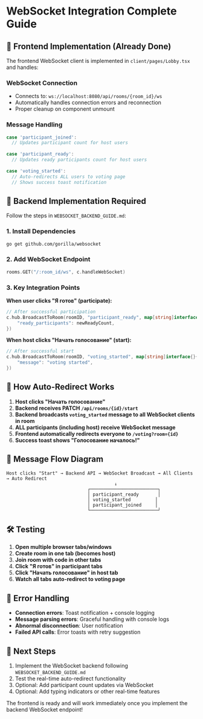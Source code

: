 # WebSocket Integration Complete Guide

## 🚀 Frontend Implementation (Already Done)

The frontend WebSocket client is implemented in `client/pages/Lobby.tsx` and handles:

### WebSocket Connection
- Connects to: `ws://localhost:8080/api/rooms/{room_id}/ws`
- Automatically handles connection errors and reconnection
- Proper cleanup on component unmount

### Message Handling
```javascript
case 'participant_joined':
  // Updates participant count for host users
  
case 'participant_ready':  
  // Updates ready participants count for host users
  
case 'voting_started':
  // Auto-redirects ALL users to voting page
  // Shows success toast notification
```

## 🔧 Backend Implementation Required

Follow the steps in `WEBSOCKET_BACKEND_GUIDE.md`:

### 1. Install Dependencies
```bash
go get github.com/gorilla/websocket
```

### 2. Add WebSocket Endpoint
```go
rooms.GET("/:room_id/ws", c.handleWebSocket)
```

### 3. Key Integration Points

**When user clicks "Я готов" (participate):**
```go
// After successful participation
c.hub.BroadcastToRoom(roomID, "participant_ready", map[string]interface{}{
    "ready_participants": newReadyCount,
})
```

**When host clicks "Начать голосование" (start):**
```go
// After successful start
c.hub.BroadcastToRoom(roomID, "voting_started", map[string]interface{}{
    "message": "voting started",
})
```

## 🎯 How Auto-Redirect Works

1. **Host clicks "Начать голосование"**
2. **Backend receives PATCH `/api/rooms/{id}/start`**
3. **Backend broadcasts `voting_started` message to all WebSocket clients in room**
4. **ALL participants (including host) receive WebSocket message**
5. **Frontend automatically redirects everyone to `/voting?room={id}`**
6. **Success toast shows "Голосование началось!"**

## 🔄 Message Flow Diagram

```
Host clicks "Start" → Backend API → WebSocket Broadcast → All Clients → Auto Redirect
                                        ↓
                              ┌─────────────────────────┐
                              │ participant_ready       │
                              │ voting_started         │  
                              │ participant_joined     │
                              └─────────────────────────┘
```

## 🛠️ Testing

1. **Open multiple browser tabs/windows**
2. **Create room in one tab (becomes host)**
3. **Join room with code in other tabs**
4. **Click "Я готов" in participant tabs**
5. **Click "Начать голосование" in host tab**
6. **Watch all tabs auto-redirect to voting page**

## 🐛 Error Handling

- **Connection errors**: Toast notification + console logging
- **Message parsing errors**: Graceful handling with console logs
- **Abnormal disconnection**: User notification
- **Failed API calls**: Error toasts with retry suggestion

## 📝 Next Steps

1. Implement the WebSocket backend following `WEBSOCKET_BACKEND_GUIDE.md`
2. Test the real-time auto-redirect functionality
3. Optional: Add participant count updates via WebSocket
4. Optional: Add typing indicators or other real-time features

The frontend is ready and will work immediately once you implement the backend WebSocket endpoint!
